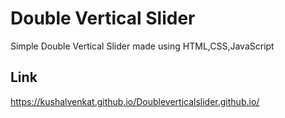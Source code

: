 
# Double Vertical Slider

Simple Double Vertical Slider made using HTML,CSS,JavaScript


##  Link

https://kushalvenkat.github.io/Doubleverticalslider.github.io/
